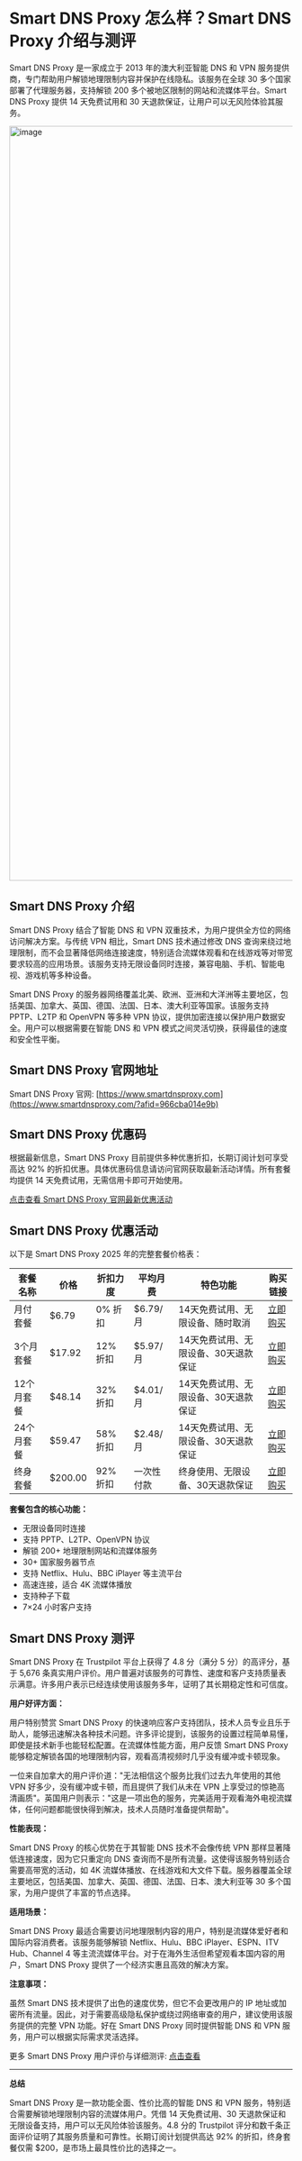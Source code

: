 # Smart DNS Proxy 怎么样？Smart DNS Proxy 介绍与测评

Smart DNS Proxy 是一家成立于 2013 年的澳大利亚智能 DNS 和 VPN 服务提供商，专门帮助用户解锁地理限制内容并保护在线隐私。该服务在全球 30 多个国家部署了代理服务器，支持解锁 200 多个被地区限制的网站和流媒体平台。Smart DNS Proxy 提供 14 天免费试用和 30 天退款保证，让用户可以无风险体验其服务。

<img width="2645" height="1340" alt="image" src="https://github.com/user-attachments/assets/c214ba78-c671-41fc-ab61-c20b8f32d2f0" />

## Smart DNS Proxy 介绍

Smart DNS Proxy 结合了智能 DNS 和 VPN 双重技术，为用户提供全方位的网络访问解决方案。与传统 VPN 相比，Smart DNS 技术通过修改 DNS 查询来绕过地理限制，而不会显著降低网络连接速度，特别适合流媒体观看和在线游戏等对带宽要求较高的应用场景。该服务支持无限设备同时连接，兼容电脑、手机、智能电视、游戏机等多种设备。

Smart DNS Proxy 的服务器网络覆盖北美、欧洲、亚洲和大洋洲等主要地区，包括美国、加拿大、英国、德国、法国、日本、澳大利亚等国家。该服务支持 PPTP、L2TP 和 OpenVPN 等多种 VPN 协议，提供加密连接以保护用户数据安全。用户可以根据需要在智能 DNS 和 VPN 模式之间灵活切换，获得最佳的速度和安全性平衡。

## Smart DNS Proxy 官网地址

Smart DNS Proxy 官网: [https://www.smartdnsproxy.com](https://www.smartdnsproxy.com/?afid=966cba014e9b)

## Smart DNS Proxy 优惠码

根据最新信息，Smart DNS Proxy 目前提供多种优惠折扣，长期订阅计划可享受高达 92% 的折扣优惠。具体优惠码信息请访问官网获取最新活动详情。所有套餐均提供 14 天免费试用，无需信用卡即可开始使用。

[点击查看 Smart DNS Proxy 官网最新优惠活动](https://www.smartdnsproxy.com/?afid=966cba014e9b)

## Smart DNS Proxy 优惠活动

以下是 Smart DNS Proxy 2025 年的完整套餐价格表：

| 套餐名称 | 价格 | 折扣力度 | 平均月费 | 特色功能 | 购买链接 |
|---------|------|---------|---------|---------|---------|
| 月付套餐 | $6.79 | 0% 折扣 | $6.79/月 | 14天免费试用、无限设备、随时取消 | [立即购买](https://www.smartdnsproxy.com/?afid=966cba014e9b) |
| 3个月套餐 | $17.92 | 12% 折扣 | $5.97/月 | 14天免费试用、无限设备、30天退款保证 | [立即购买](https://www.smartdnsproxy.com/?afid=966cba014e9b) |
| 12个月套餐 | $48.14 | 32% 折扣 | $4.01/月 | 14天免费试用、无限设备、30天退款保证 | [立即购买](https://www.smartdnsproxy.com/?afid=966cba014e9b) |
| 24个月套餐 | $59.47 | 58% 折扣 | $2.48/月 | 14天免费试用、无限设备、30天退款保证 | [立即购买](https://www.smartdnsproxy.com/?afid=966cba014e9b) |
| 终身套餐 | $200.00 | 92% 折扣 | 一次性付款 | 终身使用、无限设备、30天退款保证 | [立即购买](https://www.smartdnsproxy.com/?afid=966cba014e9b) |

**套餐包含的核心功能：**

- 无限设备同时连接
- 支持 PPTP、L2TP、OpenVPN 协议
- 解锁 200+ 地理限制网站和流媒体服务
- 30+ 国家服务器节点
- 支持 Netflix、Hulu、BBC iPlayer 等主流平台
- 高速连接，适合 4K 流媒体播放
- 支持种子下载
- 7×24 小时客户支持

## Smart DNS Proxy 测评

Smart DNS Proxy 在 Trustpilot 平台上获得了 4.8 分（满分 5 分）的高评分，基于 5,676 条真实用户评价。用户普遍对该服务的可靠性、速度和客户支持质量表示满意。许多用户表示已经连续使用该服务多年，证明了其长期稳定性和可信度。

**用户好评方面：**

用户特别赞赏 Smart DNS Proxy 的快速响应客户支持团队，技术人员专业且乐于助人，能够迅速解决各种技术问题。许多评论提到，该服务的设置过程简单易懂，即使是技术新手也能轻松配置。在流媒体性能方面，用户反馈 Smart DNS Proxy 能够稳定解锁各国的地理限制内容，观看高清视频时几乎没有缓冲或卡顿现象。

一位来自加拿大的用户评价道："无法相信这个服务比我们过去九年使用的其他 VPN 好多少，没有缓冲或卡顿，而且提供了我们从未在 VPN 上享受过的惊艳高清画质"。英国用户则表示："这是一项出色的服务，完美适用于观看海外电视流媒体，任何问题都能很快得到解决，技术人员随时准备提供帮助"。

**性能表现：**

Smart DNS Proxy 的核心优势在于其智能 DNS 技术不会像传统 VPN 那样显著降低连接速度，因为它只重定向 DNS 查询而不是所有流量。这使得该服务特别适合需要高带宽的活动，如 4K 流媒体播放、在线游戏和大文件下载。服务器覆盖全球主要地区，包括美国、加拿大、英国、德国、法国、日本、澳大利亚等 30 多个国家，为用户提供了丰富的节点选择。

**适用场景：**

Smart DNS Proxy 最适合需要访问地理限制内容的用户，特别是流媒体爱好者和国际内容消费者。该服务能够解锁 Netflix、Hulu、BBC iPlayer、ESPN、ITV Hub、Channel 4 等主流流媒体平台。对于在海外生活但希望观看本国内容的用户，Smart DNS Proxy 提供了一个经济实惠且高效的解决方案。

**注意事项：**

虽然 Smart DNS 技术提供了出色的速度优势，但它不会更改用户的 IP 地址或加密所有流量。因此，对于需要高级隐私保护或绕过网络审查的用户，建议使用该服务提供的完整 VPN 功能。好在 Smart DNS Proxy 同时提供智能 DNS 和 VPN 服务，用户可以根据实际需求灵活选择。

更多 Smart DNS Proxy 用户评价与详细测评: [点击查看](https://www.smartdnsproxy.com/?afid=966cba014e9b)

---

**总结**

Smart DNS Proxy 是一款功能全面、性价比高的智能 DNS 和 VPN 服务，特别适合需要解锁地理限制内容的流媒体用户。凭借 14 天免费试用、30 天退款保证和无限设备支持，用户可以无风险体验该服务。4.8 分的 Trustpilot 评分和数千条正面评价证明了其服务质量和可靠性。长期订阅计划提供高达 92% 的折扣，终身套餐仅需 $200，是市场上最具性价比的选择之一。
